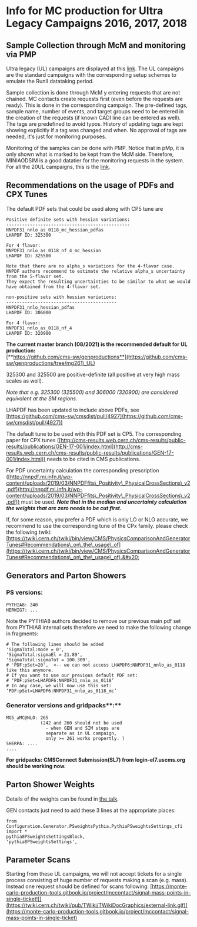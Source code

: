 # Info for MC production for Ultra Legacy Campaigns 2016, 2017, 2018

## Sample Collection through McM and monitoring via PMP

Ultra legacy (UL) campaigns are displayed at this [link](https://cms-pdmv.cern.ch/mcm/campaigns?prepid=RunIISummer20UL\*\&page=-1\&shown=63). The UL campaigns are the standard campaigns with the corresponding setup schemes to emulate the RunII datataking period. &#x20;

Sample collection is done through McM y entering requests that are not chained. MC contacts create requests first (even before the requests are ready). This is done in the corresponding campaign. The pre-defined tags, sample name, number of events, and target groups need to be entered in the creation of the requests (if known CADI line can be entered as well). The tags are predefined to avoid typos. History of updating tags are kept showing explicitly if a tag was changed and when. No approval of tags are needed, it's just for monitoring purposes.

&#x20;Monitoring of the samples can be done with PMP. Notice that in pMp, it is only shown what is marked to be kept from the McM side. Therefore, MINIAODSIM is a good datatier for the monitoring requests in the system. For all the 20UL campaigns, this is the [link](https://cms-pdmv.cern.ch/pmp/present?r=RunIISummer20UL18MiniAOD,RunIISummer20UL17MiniAOD,RunIISummer20UL16MiniAOD,RunIISummer20UL16MiniAODAPV\&mode=events\&groupBy=\&colorBy=pwg\&stackBy=total\_events\&showUnchainedTable=true).&#x20;

## Recommendations on the usage of PDFs and CPX Tunes

The default PDF sets that could be used along with CP5 tune are

```
Positive definite sets with hessian variations:
-----------------------------------------------
NNPDF31_nnlo_as_0118_mc_hessian_pdfas
LHAPDF ID: 325300

For 4 flavor:
NNPDF31_nnlo_as_0118_nf_4_mc_hessian
LHAPDF ID: 325500

Note that there are no alpha_s variations for the 4-flavor case. 
NNPDF authors recommend to estimate the relative alpha_s uncertainty from the 5-flavor set. 
They expect the resulting uncertainties to be similar to what we would have obtained from the 4-flavor set. 

non-positive sets with hessian variations:
------------------------------------------
NNPDF31_nnlo_hessian_pdfas
LHAPDF ID: 306000

For 4 flavor:
NNPDF31_nnlo_as_0118_nf_4
LHAPDF ID: 320900
```

**The current master branch (08/2021) is the recommended default for UL production:**   \
[**https://github.com/cms-sw/genproductions**](https://github.com/cms-sw/genproductions/tree/mg261\_UL)

325300 and 325500 are positive-definite (all positive at very high mass scales as well).&#x20;

_Note that e.g. 325300 (325500) and 306000 (320900) are considered equivalent at the SM regions._&#x20;

LHAPDF has been updated to include above PDFs, see [https://github.com/cms-sw/cmsdist/pull/4927](https://github.com/cms-sw/cmsdist/pull/4927))

The default tune to be used with this PDF set is CP5. The corresponding paper for CPX tunes ([http://cms-results.web.cern.ch/cms-results/public-results/publications/GEN-17-001/index.html](http://cms-results.web.cern.ch/cms-results/public-results/publications/GEN-17-001/index.html)) needs to be cited in CMS publications.&#x20;

For PDF uncertainty calculation the corresponding prescription ([http://nnpdf.mi.infn.it/wp-content/uploads/2019/03/NNPDFfits\_Positivity\_PhysicalCrossSections\_v2.pdf](http://nnpdf.mi.infn.it/wp-content/uploads/2019/03/NNPDFfits\_Positivity\_PhysicalCrossSections\_v2.pdf)) must be used. _**Note that in the median and uncertainty calculation the weights that are zero needs to be cut first.**_

If, for some reason, you prefer a PDF which is only LO or NLO accurate, we recommend to use the corresponding tune of the CPx family.  please check the following twiki: [https://twiki.cern.ch/twiki/bin/view/CMS/PhysicsComparisonAndGeneratorTunes#Recommendations\_on\_the\_usage\_of](https://twiki.cern.ch/twiki/bin/view/CMS/PhysicsComparisonAndGeneratorTunes#Recommendations\_on\_the\_usage\_of).&#x20;

## **Generators and Parton Showers**

### **PS versions:**

```
PYTHIA8: 240
HERWIG7: ...
```

Note the PYTHIA8 authors decided to remove our previous main pdf set from PYTHIA8 internal sets therefore we need to make the following change in fragments:

```
# The following lines should be added
'SigmaTotal:mode = 0',
'SigmaTotal:sigmaEl = 21.89',
'SigmaTotal:sigmaTot = 100.309',
# 'PDF:pSet=20',  <-- we can not access LHAPDF6:NNPDF31_nnlo_as_0118 like this anymore. 
# If you want to use our previous default PDF set:
# ‘PDF:pSet=LHAPDF6:NNPDF31_nnlo_as_0118’
# In any case, we will now use this set:
‘PDF:pSet=LHAPDF6:NNPDF31_nnlo_as_0118_mc’
```

### Generator versions and gridpacks**:**

```
MG5_aMC@NLO: 265 
             (242 and 260 should not be used 
               - when GEN and SIM steps are 
               separate as in UL campaign, 
               only >= 261 works propertly. )
SHERPA: ....
....
```

**For gridpacks: CMSConnect Submission(SL7) from login-el7.uscms.org should be working now.**

## Parton Shower Weights

Details of the weights can be found in [the talk](https://indico.cern.ch/event/746817/contributions/3101385/attachments/1702410/2742087/psweights\_mseidel.pdf).

GEN contacts just need to add these 3 lines at the appropriate places:



```
from Configuration.Generator.PSweightsPythia.PythiaPSweightsSettings_cfi import *
pythia8PSweightsSettingsBlock,
'pythia8PSweightsSettings',
```

## Parameter Scans

Starting from these UL campaigns, we will not accept tickets for a single process consisting of huge number of requests making a scan (e.g. mass). Instead one request should be defined for scans following: [https://monte-carlo-production-tools.gitbook.io/project/mccontact/signal-mass-points-in-single-ticket![](https://twiki.cern.ch/twiki/pub/TWiki/TWikiDocGraphics/external-link.gif)](https://monte-carlo-production-tools.gitbook.io/project/mccontact/signal-mass-points-in-single-ticket)
